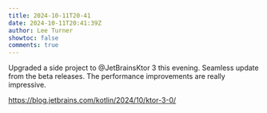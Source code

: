 ```yaml
---
title: 2024-10-11T20-41
date: 2024-10-11T20:41:39Z
author: Lee Turner
showtoc: false
comments: true
---
```


Upgraded a side project to @JetBrainsKtor 3 this evening. Seamless update from the beta releases. The performance improvements are really impressive.

https://blog.jetbrains.com/kotlin/2024/10/ktor-3-0/

